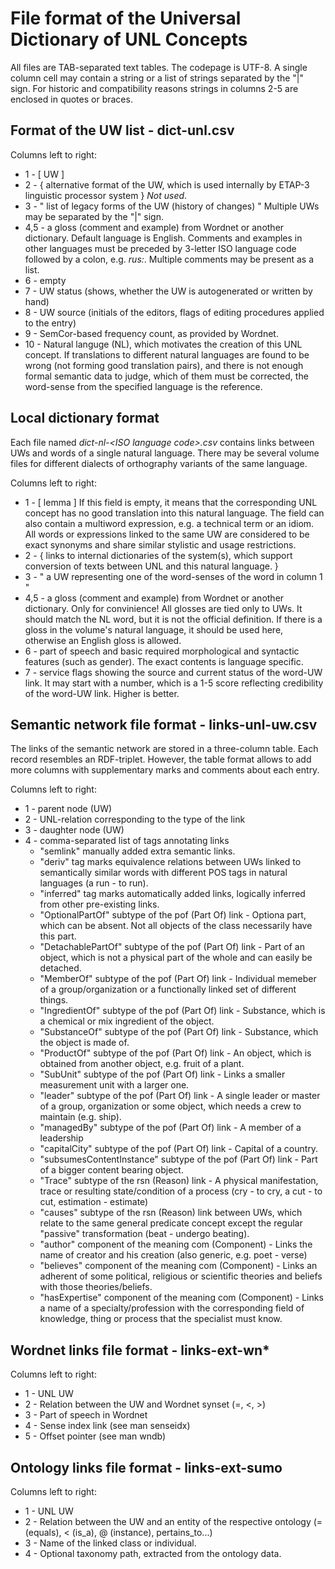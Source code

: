 File format of the Universal Dictionary of UNL Concepts 
=======================================================

All files are TAB-separated text tables. The codepage is UTF-8. 
A single column cell may contain a string or a list of strings separated by the "|" sign.
For historic and compatibility reasons strings in columns 2-5 are enclosed in quotes or braces.

Format of the UW list - dict-unl.csv
-------------------------------------

Columns left to right:
- 1 - \[ UW \]
- 2 - { alternative format of the UW, which is used internally by ETAP-3 linguistic processor system } *Not used*. 
- 3 - " list of legacy forms of the UW (history of changes) " Multiple UWs may be separated by the "|" sign.
- 4,5 - a gloss (comment and example) from Wordnet or another dictionary. Default language is English. Comments and examples in other languages must be preceded by 3-letter ISO language code followed by a colon, e.g. *rus:*. Multiple comments may be present as a list. 
- 6 - empty
- 7 - UW status (shows, whether the UW is autogenerated or written by hand) 
- 8 - UW source (initials of the editors, flags of editing procedures applied to the entry) 
- 9 - SemCor-based frequency count, as provided by Wordnet.
- 10 - Natural languge (NL), which motivates the creation of this UNL concept. If translations to different natural languages are found to be wrong (not forming good translation pairs), and there is not enough formal semantic data to judge, which of them must be corrected, the word-sense from the specified language is the reference.


Local dictionary format
-----------------------

Each file named *dict-nl-\<ISO language code\>.csv* contains links between UWs and words of a single natural language. There may be several volume files for different dialects of orthography variants of the same language.

Columns left to right:
- 1 - \[ lemma \] If this field is empty, it means that the corresponding UNL concept has no good translation into this natural language. The field can also contain a multiword expression, e.g. a technical term or an idiom. All words or expressions linked to the same UW are considered to be exact synonyms and share similar stylistic and usage restrictions.
- 2 - { links to internal dictionaries of the system(s), which support conversion of texts between UNL and this natural language. } 
- 3 - " a UW representing one of the word-senses of the word in column 1 " 
- 4,5 - a gloss (comment and example) from Wordnet or another dictionary. Only for convinience! All glosses are tied only to UWs. It should match the NL word, but it is not the official definition. If there is a gloss in the volume's natural language, it should be used here, otherwise an English gloss is allowed.
- 6 - part of speech and basic required morphological and syntactic features (such as gender). The exact contents is language specific. 
- 7 - service flags showing the source and current status of the word-UW link. It may start with a number, which is a 1-5 score reflecting credibility of the word-UW link. Higher is better.


Semantic network file format - links-unl-uw.csv
-----------------------------------------------

The links of the semantic network are stored in a three-column table. Each record resembles an RDF-triplet. However, the table format allows to add more columns with supplementary marks and comments about each entry.

Columns left to right:
- 1 - parent node (UW)
- 2 - UNL-relation corresponding to the type of the link
- 3 - daughter node (UW)
- 4 - comma-separated list of tags annotating links 
   * "semlink" manually added extra semantic links. 
   * "deriv" tag marks equivalence relations between UWs linked to semantically similar words with different POS tags in natural languages (a run - to run).
   * "inferred" tag marks automatically added links, logically inferred from other pre-existing links.
   * "OptionalPartOf" subtype of the pof (Part Of) link - Optiona part, which can be absent. Not all objects of the class necessarily have this part.
   * "DetachablePartOf" subtype of the pof (Part Of) link - Part of an object, which is not a physical part of the whole and can easily be detached.
   * "MemberOf" subtype of the pof (Part Of) link - Individual memeber of a group/organization or a functionally linked set of different things.
   * "IngredientOf" subtype of the pof (Part Of) link - Substance, which is a chemical or mix ingredient of the object.
   * "SubstanceOf" subtype of the pof (Part Of) link - Substance, which the object is made of.
   * "ProductOf" subtype of the pof (Part Of) link - An object, which is obtained from another object, e.g. fruit of a plant.
   * "SubUnit" subtype of the pof (Part Of) link - Links a smaller measurement unit with a larger one.
   * "leader" subtype of the pof (Part Of) link - A single leader or master of a group, organization or some object, which needs a crew to maintain (e.g. ship).
   * "managedBy" subtype of the pof (Part Of) link - A member of a leadership
   * "capitalCity" subtype of the pof (Part Of) link - Capital of a country.
   * "subsumesContentInstance" subtype of the pof (Part Of) link - Part of a bigger content bearing object.
   * "Trace" subtype of the rsn (Reason) link - A physical manifestation, trace or resulting state/condition of a process (cry - to cry, a cut - to cut, estimation - estimate)
   * "causes" subtype of the rsn (Reason) link between UWs, which relate to the same general predicate concept except the regular "passive" transformation (beat - undergo beating).
   * "author" component of the meaning com (Component) - Links the name of creator and his creation (also generic, e.g. poet - verse)
   * "believes" component of the meaning com (Component) - Links an adherent of some political, religious or scientific theories and beliefs with those theories/beliefs.
   * "hasExpertise" component of the meaning com (Component) - Links a name of a specialty/profession with the corresponding field of knowledge, thing or process that the specialist must know.


Wordnet links file format - links-ext-wn*
-----------------------------------------

Columns left to right:
- 1 - UNL UW
- 2 - Relation between the UW and Wordnet synset (=, <, >)
- 3 - Part of speech in Wordnet
- 4 - Sense index link (see man senseidx)
- 5 - Offset pointer (see man wndb)


Ontology links file format - links-ext-sumo
-------------------------------------------

Columns left to right:
- 1 - UNL UW
- 2 - Relation between the UW and an entity of the respective ontology (= (equals), < (is_a), @ (instance), pertains_to...)
- 3 - Name of the linked class or individual.
- 4 - Optional taxonomy path, extracted from the ontology data.

